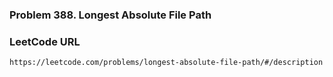 ### Problem 388. Longest Absolute File Path

### LeetCode URL
	https://leetcode.com/problems/longest-absolute-file-path/#/description